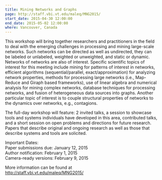 ```yaml
---
title: Mining Networks and Graphs
page: http://staff.vbi.vt.edu/maleq/MNG2015/
start_date: 2015-04-30 12:00:00
end_date: 2015-05-02 12:00:00
where: Vancouver, Canada
---
```


This workshop will bring together researchers and practitioners in the
field to deal with the emerging challenges in processing and mining
large-scale networks. Such networks can be directed as well as
undirected, they can be labeled or unlabeled, weighted or unweighted,
and static or dynamic. Networks of networks are also of
interest. Specific scientific topics of interest for this meeting
include mining for patterns of interest in networks, efficient
algorithms (sequential/parallel, exact/approximation) for analyzing
network properties, methods for processing large networks (i.e.,
Map-Reduce and Giraph based frameworks), use of linear algebra and
numerical analysis for mining complex networks, database techniques
for processing networks, and fusion of heterogeneous data sources into
graphs. Another particular topic of interest is to couple structural
properties of networks to the dynamics over networks, e.g.,
contagions.

The full-day workshop will feature: 2 invited talks, a session to
showcase tools and systems individuals have developed in this area,
contributed talks, and a short session on open problems and directions
for future research. Papers that describe original and ongoing
research as well as those that describe systems and tools are
solicited.

Important Dates:  
Paper submissions due: January 12, 2015  
Author notification: February 1, 2015  
Camera-ready versions: February 9, 2015  

More information can be found at  
<http://staff.vbi.vt.edu/maleq/MNG2015/>
